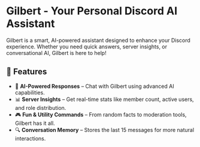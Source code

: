 # **Gilbert - Your Personal Discord AI Assistant**  

Gilbert is a smart, AI-powered assistant designed to enhance your Discord experience. Whether you need quick answers, server insights, or conversational AI, Gilbert is here to help!  

## 🚀 **Features**  
- 🧠 **AI-Powered Responses** – Chat with Gilbert using advanced AI capabilities.  
- 📊 **Server Insights** – Get real-time stats like member count, active users, and role distribution.  
- 🎮 **Fun & Utility Commands** – From random facts to moderation tools, Gilbert has it all.  
- 🔍 **Conversation Memory** – Stores the last 15 messages for more natural interactions. 
 
